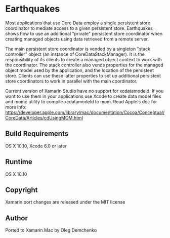 Earthquakes
===========

Most applications that use Core Data employ a single persistent store coordinator to mediate access to a given persistent store. Earthquakes shows how to use an additional "private" persistent store coordinator when creating managed objects using data retrieved from a remote server.


The main persistent store coordinator is vended by a singleton "stack controller" object (an instance of CoreDataStackManager). It is the responsibility of its clients to create a managed object context to work with the coordinator. The stack controller also vends properties for the managed object model used by the application, and the location of the persistent store. Clients can use these latter properties to set up additional persistent store coordinators to work in parallel with the main coordinator.

Current version of Xamarin Studio have no support for xcdatamodeld. If you want to use them in your applications
use Xcode to create data model files and momc utility to compile xcdatamodeld to mom. Read Apple's doc for more info: https://developer.apple.com/library/mac/documentation/Cocoa/Conceptual/CoreData/Articles/cdUsingMOM.html

Build Requirements
------------------

OS X 10.10, Xcode 6.0 or later

Runtime
------------------
OS X 10.10

Copyright
--------

Xamarin port changes are released under the MIT license

Author
------

Ported to Xamarin.Mac by Oleg Demchenko
